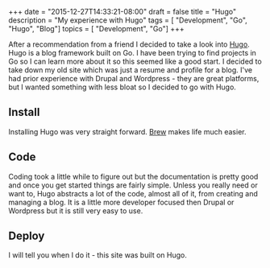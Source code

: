 +++
date = "2015-12-27T14:33:21-08:00"
draft = false
title = "Hugo"
description = "My experience with Hugo"
tags        = [ "Development", "Go", "Hugo", "Blog"]
topics      = [ "Development", "Go"]
+++

After a recommendation from a friend I decided to take a look into [Hugo](https://gohugo.io/). Hugo is a blog framework built on Go. I have been trying to find projects in Go so I can learn more about it so this seemed like a good start. I decided to take down my old site which was just a resume and profile for a blog. I've had prior experience with Drupal and Wordpress - they are great platforms, but I wanted something with less bloat so I decided to go with Hugo.

## Install

Installing Hugo was very straight forward. [Brew](http://brew.sh/) makes life much easier.

## Code

Coding took a little while to figure out but the documentation is pretty good and once you get started things are fairly simple. Unless you really need or want to, Hugo abstracts a lot of the code, almost all of it, from creating and managing a blog. It is a little more developer focused then Drupal or Wordpress but it is still very easy to use.

## Deploy

I will tell you when I do it - this site was built on Hugo.
